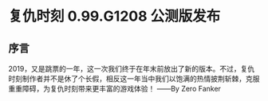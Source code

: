 # 复仇时刻 0.99.G1208 公测版发布
## 序言
2019，又是跳票的一年，这一次我们终于在年末前放出了新的版本。不过，复仇时刻制作者并不是休了个长假，相反这一年当中我们以饱满的热情披荆斩棘，克服重重障碍，为复仇时刻带来更丰富的游戏体验！
——By Zero Fanker
